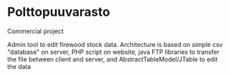 # Polttopuuvarasto
Commercial project

Admin tool to edit firewood stock data. Architecture is based on simple csv "database" on server, PHP script on website, java
FTP libraries to transfer the file between client and server, and AbstractTableModel/JTable to edit the data
